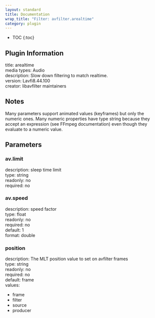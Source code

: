 ```yaml
---
layout: standard
title: Documentation
wrap_title: "Filter: avfilter.arealtime"
category: plugin
---
```

* TOC
{:toc}

## Plugin Information

title: arealtime  
media types:
Audio  
description: Slow down filtering to match realtime.  
version: Lavfi8.44.100  
creator: libavfilter maintainers  

## Notes

Many parameters support animated values (keyframes) but only the numeric ones. Many numeric properties have type string because they accept an expression (see FFmpeg documentation) even though they evaluate to a numeric value.

## Parameters

### av.limit

  
description:
sleep time limit  
type: string  
readonly: no  
required: no  

### av.speed

  
description:
speed factor  
type: float  
readonly: no  
required: no  
default: 1  
format: double  

### position

  
description:
The MLT position value to set on avfilter frames  
type: string  
readonly: no  
required: no  
default: frame  
values:  

* frame
* filter
* source
* producer


